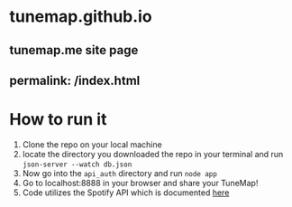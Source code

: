 # tunemap.github.io
tunemap.me site page
---
permalink: /index.html
---

# How to run it
1. Clone the repo on your local machine
2. locate the directory you downloaded the repo in your terminal and run `json-server --watch db.json`
3. Now go into the `api_auth` directory and run `node app`
4. Go to localhost:8888 in your browser and share your TuneMap!
5. Code utilizes the Spotify API which is documented [here](https://developer.spotify.com/documentation/web-api/reference-beta/)
